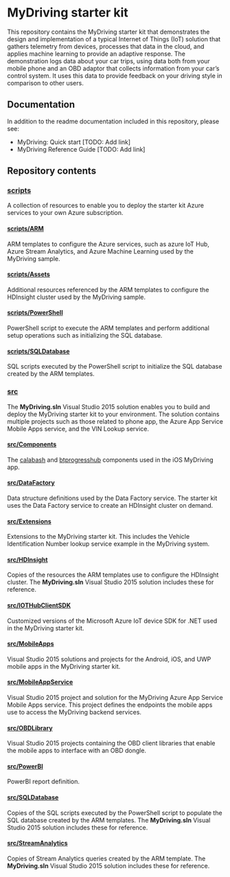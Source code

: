 # MyDriving starter kit

This repository contains the MyDriving starter kit that demonstrates the design and implementation of a typical Internet of Things (IoT) solution that gathers telemetry from devices, processes that data in the cloud, and applies machine learning to provide an adaptive response. The demonstration logs data about your car trips, using data both from your mobile phone and an OBD adaptor that collects information from your car’s control system. It uses this data to provide feedback on your driving style in comparison to other users. 

## Documentation

In addition to the readme documentation included in this repository, please see:

- MyDriving: Quick start [TODO: Add link]
- MyDriving Reference Guide [TODO: Add link]

## Repository contents

### [scripts](./scripts)

A collection of resources to enable you to deploy the starter kit Azure services to your own Azure subscription.

#### [scripts/ARM](./scripts/ARM)

ARM templates to configure the Azure services, such as azure IoT Hub, Azure Stream Analytics, and Azure Machine Learning used by the MyDriving sample.

#### [scripts/Assets](./scripts/Assets)

Additional resources referenced by the ARM templates to configure the HDInsight cluster used by the MyDriving sample.

#### [scripts/PowerShell](./scripts/PowerShell)

PowerShell script to execute the ARM templates and perform additional setup operations such as initializing the SQL database.

#### [scripts/SQLDatabase](./scripts/SQLDatabase)

SQL scripts executed by the PowerShell script to initialize the SQL database created by the ARM templates.

### [src](./src)

The **MyDriving.sln** Visual Studio 2015 solution enables you to build and deploy the MyDriving starter kit to your environment. The solution contains multiple projects such as those related to phone app, the Azure App Service Mobile Apps service, and the VIN Lookup service.

#### [src/Components](./src/Components)

The [calabash](.src\Components\calabash-16.2\component\DEtails.md) and [btprogresshub](.\src\Components\btprogresshud-1.20\component\Details.md) components used in the iOS MyDriving app.

#### [src/DataFactory](./src/DataFactory)

Data structure definitions used by the Data Factory service. The starter kit uses the Data Factory service to create an HDInsight cluster on demand.

#### [src/Extensions](./src/Extensions)

Extensions to the MyDriving starter kit. This includes the Vehicle Identification Number lookup service example in the MyDriving system.

#### [src/HDInsight](./src/HDInsight)

Copies of the resources the ARM templates use to configure the HDInsight cluster. The **MyDriving.sln** Visual Studio 2015 solution includes these for reference.

#### [src/IOTHubClientSDK](./src/IOTHubClientSDK)

Customized versions of the Microsoft Azure IoT device SDK for .NET used in the MyDriving starter kit.

#### [src/MobileApps](./src/MobileApps)

Visual Studio 2015 solutions and projects for the Android, iOS, and UWP mobile apps in the MyDriving starter kit.

#### [src/MobileAppService](./src/MobileAppService)

Visual Studio 2015 project and solution for the MyDriving Azure App Service Mobile Apps service. This project defines the endpoints the mobile apps use to access the MyDriving backend services.

#### [src/OBDLibrary](./src/OBDLibrary)

Visual Studio 2015 projects containing the OBD client libraries that enable the mobile apps to interface with an OBD dongle.

#### [src/PowerBI](./src/PowerBI)

PowerBI report definition.

#### [src/SQLDatabase](./src/SQLDatabase)

Copies of the SQL scripts executed by the PowerShell script to populate the SQL database created by the ARM templates. The **MyDriving.sln** Visual Studio 2015 solution includes these for reference.

#### [src/StreamAnalytics](./src/StreamAnalytics)

Copies of Stream Analytics queries created by the ARM template. The **MyDriving.sln** Visual Studio 2015 solution includes these for reference.


